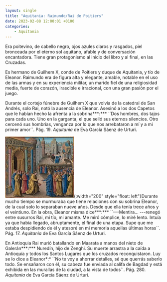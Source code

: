 ```yaml
---
layout: single
title: "Aquitania: Raimundo/Rai de Poitiers"
date: 2023-02-08 12:00:01 +0100
categories: 
    - Aquitania
---
```

Era poitevino, de cabello negro, ojos azules claros y rasgados, piel
bronceada por el eterno sol aquitano, afable y de conversación
encantadora. Tiene gran protagonismo al inicio del libro y al final, en
las Cruzadas.

Es hermano de Guilhem X, conde de Poitiers y duque de Aquitania, y tío
de Eleanor. Raimundo era de figura alta y elegante, amable, notable en
el uso de las armas y en su experiencia militar, un marido fiel de una
religiosidad media, fuerte de corazón, irascible e irracional, con una
gran pasión por el juego.

Durante el cortejo fúnebre de Guilhem X que volvía de la catedral de San
Andrés, solo Rai, notó la ausencia de Eleanor. Asesinó a los dos Capetos
que le habían hecho la afrenta a la sobrina***:*** ´´Dos hombres, dos
tajos para cada uno. Uno en la garganta, el que selló sus eternos
silencios. Otro cercenó sus hombrías, venganza por lo que nos
arrebataron a mí y a mi primer amor´´. Pág. 19. *Aquitania* de Eva
García Sáenz de Urturi.

![Raimundo da la bienvenida a Luis VII](/assets/img/8f8e875e-7d99-4ecc-90d7-131695b6841d.jpg){:width="200" style="float: left"}Durante mucho tiempo se murmuraba que
tiene relaciones con su sobrina Eleanor, de la cual solo lo separaban
nueve años. Desde que ella tenía trece años y el veintiuno. En la obra,
Eleanor misma dice***:*** ´´---Mentira\... ---renegó entre susurros Rai,
mi tío, mi amante. Me miró cómplice, lo miré lento. Intuía ya que había
llegado, abruptamente, el final de una etapa. Supe que me estaba
despidiendo de él y atesoré en mi memoria aquellas últimas horas´´. Pág.
17. *Aquitania* de Eva García Sáenz de Urturi.

En Antioquia Rai murió batallando en Maarata a manos del nieto de
Galerán***:*** Nuredín, hijo de Zenghi. Su muerte arrastra a la caída a
Antioquía y todos los Santos Lugares que los cruzados reconquistaron.
Luy se lo dice a Eleanor*:* ´´No te voy a ahorrar detalles, sé que
querrás saberlo todo. Se ensañaron con él, su cabeza fue enviada al
califa de Bagdad y está exhibida en las murallas de la ciudad, a la
vista de todos´´. Pág. 280. *Aquitania* de Eva García Sáenz de Urturi.

